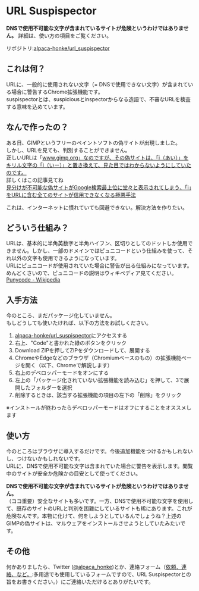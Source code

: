 # URL Suspispector  
**DNSで使用不可能な文字が含まれているサイトが危険というわけではありません。** 詳細は、使い方の項目をご覧ください。  

リポジトリ:[alpaca-honke/url_suspispector](https://github.com/alpaca-honke/url_suspispector)  
## これは何？  
URLに、一般的に使用されない文字（= DNSで使用できない文字）が含まれている場合に警告するChrome拡張機能です。  
suspispectorとは、suspiciousとinspectorからなる造語で、不審なURLを検査する意味を込めています。  
## なんで作ったの？  
ある日、GIMPというフリーのペイントソフトの偽サイトが出現しました。  
しかし、URLを見ても、判別することができません。  
正しいURLは「www.gimp.org」なのですが、その偽サイトは、「i（あい）」をキリル文字の「і（いー）」と置き換えて、見た目ではわからないようにしていたのです。  
詳しくはこの記事見てね  
[見分けが不可能な偽サイトがGoogle検索最上位に堂々と表示されてしまう、「i」をURLに含む全てのサイトが信用できなくなる極悪手法](https://gigazine.net/news/20221101-google-dangerous/)  

これは、インターネットに慣れていても回避できない。解決方法を作りたい。  
## どういう仕組み？  
URLは、基本的に半角英数字と半角ハイフン、区切りとしてのドットしか使用できません。しかし、一部のドメインではピュニコードという仕組みを使って、それ以外の文字も使用できるようになっています。  
URLにピュニコードが使用されていた場合に警告が出る仕組みになっています。  
めんどくさいので、ピュニコードの説明はウィキペディア見てください。  
[Punycode - Wikipedia](https://ja.wikipedia.org/wiki/Punycode)  
## 入手方法  
今のところ、まだパッケージ化していません。  
もしどうしても使いたければ、以下の方法をお試しください。  

1. [alpaca-honke/url_suspispector](https://github.com/alpaca-honke/url_suspispector)にアクセスする
1. 右上、"Code"と書かれた緑のボタンをクリック
1. Download ZIPを押してZIPをダウンロードして、展開する
1. ChromeやEdgeなどのブラウザ（Chromiumベースのもの）の拡張機能ページを開く（以下、Chromeで解説します）
1. 右上のデベロッパーモードをオンにする
1. 左上の「パッケージ化されていない拡張機能を読み込む」を押して、3で展開したフォルダーを選択
1. 削除するときは、該当する拡張機能の項目の左下の「削除」をクリック

※インストールが終わったらデベロッパーモードはオフにすることをオススメします
## 使い方  
今のところはブラウザに導入するだけです。今後追加機能をつけるかもしれないし、つけないかもしれないです。  
URLに、DNSで使用不可能な文字は含まれていた場合に警告を表示します。閲覧中のサイトが安全か危険かの目安として使ってください。  

**DNSで使用不可能な文字が含まれているサイトが危険というわけではありません。**  
（ココ重要）安全なサイトも多いです。一方、DNSで使用不可能な文字を使用して、既存のサイトのURLと判別を困難にしているサイトも稀にあります。これが危険なんです。本物に化けて、何をしようとしているんでしょうね？上述のGIMPの偽サイトは、マルウェアをインストールさせようとしていたみたいです。  

## その他  
何かありましたら、Twitter ([@alpaca_honke](https://twitter.com/alpaca_honke))とか、連絡フォーム（[依頼、連絡、など。](https://docs.google.com/forms/d/e/1FAIpQLSdRuzAmGEqDV4RRd-70JKXD0lAHE6xjEp8Qp5-Jfut-ysQMYQ/viewform):多用途でも使用しているフォームですので、URL Suspispectorとの旨をお書きください。）にご連絡いただけるとありがたいです。